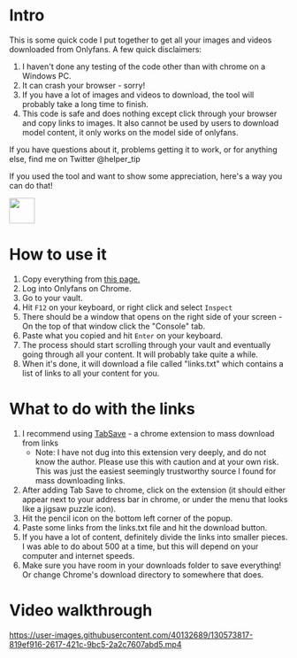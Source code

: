 # Intro
This is some quick code I put together to get all your images and videos downloaded from Onlyfans. A few quick disclaimers:
1. I haven't done any testing of the code other than with chrome on a Windows PC.
2. It can crash your browser - sorry!
3. If you have a lot of images and videos to download, the tool will probably take a long time to finish.
4. This code is safe and does nothing except click through your browser and copy links to images. It also cannot be used by users to download model content, it only works on the model side of onlyfans.

If you have questions about it, problems getting it to work, or for anything else, find me on Twitter @helper_tip

If you used the tool and want to show some appreciation, here's a way you can do that!

<a href='https://ko-fi.com/tiphelper' target='_blank'><img height='35' style='border:0px;height:46px;' src='https://az743702.vo.msecnd.net/cdn/kofi3.png?v=0' border='0' alt=''/></a>

# How to use it
1. Copy everything from [this page.](https://raw.githubusercontent.com/Mynamewasused/OFscraper/main/src/scraper.js)
2. Log into Onlyfans on Chrome.
3. Go to your vault.
4. Hit `F12` on your keyboard, or right click and select `Inspect`
5. There should be a window that opens on the right side of your screen - On the top of that window click the "Console" tab.
6. Paste what you copied and hit `Enter` on your keyboard.
7. The process should start scrolling through your vault and eventually going through all your content. It will probably take quite a while.
8. When it's done, it will download a file called "links.txt" which contains a list of links to all your content for you.

# What to do with the links
1. I recommend using [TabSave](https://chrome.google.com/webstore/detail/tab-save/lkngoeaeclaebmpkgapchgjdbaekacki?hl=en) - a chrome extension to mass download from links
    * Note: I have not dug into this extension very deeply, and do not know the author. Please use this with caution and at your own risk. This was just the easiest seemingly trustworthy source I found for mass downloading links.
2. After adding Tab Save to chrome, click on the extension (it should either appear next to your address bar in chrome, or under the menu that looks like a jigsaw puzzle icon).
3. Hit the pencil icon on the bottom left corner of the popup.
4. Paste some links from the links.txt file and hit the download button.
5. If you have a lot of content, definitely divide the links into smaller pieces. I was able to do about 500 at a time, but this will depend on your computer and internet speeds.
6. Make sure you have room in your downloads folder to save everything! Or change Chrome's download directory to somewhere that does.

# Video walkthrough
https://user-images.githubusercontent.com/40132689/130573817-819ef916-2617-421c-9bc5-2a2c7607abd5.mp4
